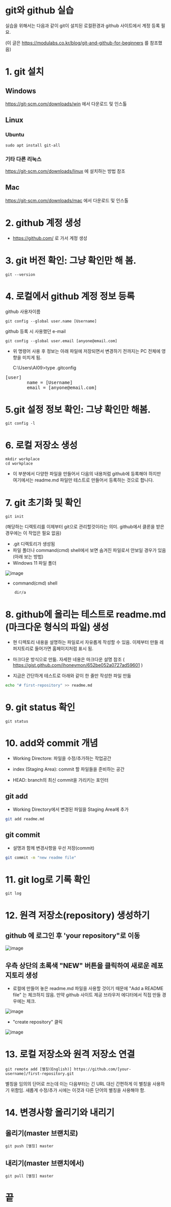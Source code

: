 git와 github 실습
=================
실습을 위해서는 다음과 같이 git이 설치된 로컬환경과 github 사이트에서 계정 등록 필요.

(이 글은 https://modulabs.co.kr/blog/git-and-github-for-beginners 를 참조했음)

# 1. git 설치 
## Windows
https://git-scm.com/downloads/win 에서 다운로드 및 인스톨
## Linux
### Ubuntu
    sudo apt install git-all
### 기타 다른 리눅스 
https://git-scm.com/downloads/linux 에 설치하는 방법 참조
## Mac
https://git-scm.com/downloads/mac 에서 다운로드 및 인스톨

# 2. github 계정 생성
* https://github.com/ 로 가서 계정 생성 


# 3. git 버전 확인: 그냥 확인만 해 봄.
    git --version

# 4. 로컬에서 github 계정 정보 등록
github 사용자이름
  
    git config --global user.name [Username]

github 등록 시 사용했던 e-mail

    git config --global user.email [anyone@email.com]

* 위 명령어 사용 후 정보는 아래 파일에 저장되면서 변경하기 전까지는 PC 전체에 영향을 미치게 됨.

    C:\Users\AI09>type .gitconfig

<pre>
[user]
        name = [Username]   
        email = [anyone@email.com]
</pre>

# 5.git 설정 정보 확인: 그냥 확인만 해봄.
    git config -l

# 6. 로컬 저장소 생성
    mkdir workplace
    cd workplace

* 이 부분에서 다양한 파일을 만들어서 다음의 내용처럼 github에 등록해야 하지만 여기에서는 readme.md 파일만 테스트로 만들어서 등록하는 것으로 합니다.

# 7. git 초기화 및 확인
    git init
(해당하는 디렉토리를 이제부터 git으로 관리할것이라는 의미. github에서 클론을 받은 경우에는 이 작업은 필요 없음)

* .git 디렉토리가 생성됨
* 파일 폴더나 command(cmd) shell에서 보면 숨겨진 파일로서 안보일 경우가 있음(아래 보는 방법)
* Windows 11 파일 폴더
  
![image](https://github.com/user-attachments/assets/ec92d5f7-e113-4f2e-b2d0-04c314da075d)

* command(cmd) shell
```
    dir/a
```

# 8. github에 올리는 테스트로 readme.md (마크다운 형식의 파일) 생성
* 현 디렉토리 내용을 설명하는 파일로서 자유롭게 작성할 수 있음. 이제부터 만들 레퍼지토리로 들어가면 홈페이지처럼 표시 됨.

* 마크다운 방식으로 만듦. 자세한 네용은 마크다운 설명 참조 ( https://gist.github.com/ihoneymon/652be052a0727ad59601 )

* 지금은 간단하게 테스트로 아래와 같이 한 줄만 작성한 파일 만듦
```bash
echo "# first-repository" >> readme.md
```
# 9. git status 확인
    git status

# 10. add와 commit 개념
* Working Directore: 파일을 수정/추가하는 작업공간

* index (Staging Area): commit 할 파일들을 준비하는 공간

* HEAD: branch의 최신 commit을 가리키는 포인터

## git add
* Working Directory에서 변경된 파일을 Staging Area에 추가

```bash
git add readme.md
```
## git commit
* 설명과 함께 변경사항을 우선 저장(commit)

```bash
git commit -m "new readme file"
```
# 11. git log로 기록 확인
    git log

# 12. 원격 저장소(repository) 생성하기
## github 에 로그인 후 'your repository"로 이동

![image](https://github.com/user-attachments/assets/f5411f4c-d80f-4004-828a-3680180d731f)

## 우측 상단의 초록색 "NEW" 버튼을 클릭하여 새로운 레포지토리 생성 
* 로컬에 만들어 놓은 readme.md 파일을 사용할 것이기 때문에 "Add a README file" 는 체크하지 않음. 만약 github 사이트 제공 브라우저 에디터에서 직접 만들 경우에는 체크.

![image](https://github.com/user-attachments/assets/5da70a82-125c-4946-a6df-a5bdcfe25e73)

* "create repository" 클릭


![image](https://github.com/user-attachments/assets/468d6df6-485c-4f6f-ba6f-89564e5548fa)

# 13. 로컬 저장소와 원격 저장소 연결
    git remote add [별칭(English)] https://github.com/[your-username]/first-repository.git
별칭을 임의의 단어로 쓰는데 이는 다음부터는 긴 URL 대신 간편하게 이 별칭을 사용하기 위함임. 새롭게 수정/추가 시에는 이것과 다른 단어의 별칭을 사용해야 함.

# 14. 변경사항 올리기와 내리기
## 올리기(master 브랜치로)
    git push [별칭] master

## 내리기(master 브랜치에서)
    git pull [별칭] master

# 끝
